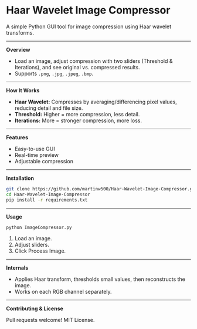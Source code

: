 
# Haar Wavelet Image Compressor

A simple Python GUI tool for image compression using Haar wavelet transforms.

---

**Overview**

- Load an image, adjust compression with two sliders (Threshold & Iterations), and see original vs. compressed results.
- Supports `.png`, `.jpg`, `.jpeg`, `.bmp`.

---

**How It Works**

- **Haar Wavelet:** Compresses by averaging/differencing pixel values, reducing detail and file size.
- **Threshold:** Higher = more compression, less detail.
- **Iterations:** More = stronger compression, more loss.

---

**Features**

- Easy-to-use GUI
- Real-time preview
- Adjustable compression

---

**Installation**

```bash
git clone https://github.com/martinw500/Haar-Wavelet-Image-Compressor.git
cd Haar-Wavelet-Image-Compressor
pip install -r requirements.txt
```

---

**Usage**

```bash
python ImageCompressor.py
```
1. Load an image.
2. Adjust sliders.
3. Click Process Image.

---

**Internals**

- Applies Haar transform, thresholds small values, then reconstructs the image.
- Works on each RGB channel separately.

---

**Contributing & License**

Pull requests welcome! MIT License.
